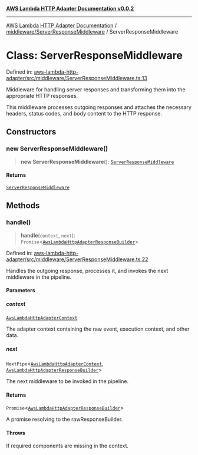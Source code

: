 [**AWS Lambda HTTP Adapter Documentation v0.0.2**](../../../README.md)

***

[AWS Lambda HTTP Adapter Documentation](../../../modules.md) / [middleware/ServerResponseMiddleware](../README.md) / ServerResponseMiddleware

# Class: ServerResponseMiddleware

Defined in: [aws-lambda-http-adapter/src/middleware/ServerResponseMiddleware.ts:13](https://github.com/stonemjs/aws-lambda-http-adapter/blob/2fb8e4d048853c60484edbc94c3249aefb421def/src/middleware/ServerResponseMiddleware.ts#L13)

Middleware for handling server responses and transforming them into the appropriate HTTP responses.

This middleware processes outgoing responses and attaches the necessary headers, status codes,
and body content to the HTTP response.

## Constructors

### new ServerResponseMiddleware()

> **new ServerResponseMiddleware**(): [`ServerResponseMiddleware`](ServerResponseMiddleware.md)

#### Returns

[`ServerResponseMiddleware`](ServerResponseMiddleware.md)

## Methods

### handle()

> **handle**(`context`, `next`): `Promise`\<[`AwsLambdaHttpAdapterResponseBuilder`](../../../declarations/type-aliases/AwsLambdaHttpAdapterResponseBuilder.md)\>

Defined in: [aws-lambda-http-adapter/src/middleware/ServerResponseMiddleware.ts:22](https://github.com/stonemjs/aws-lambda-http-adapter/blob/2fb8e4d048853c60484edbc94c3249aefb421def/src/middleware/ServerResponseMiddleware.ts#L22)

Handles the outgoing response, processes it, and invokes the next middleware in the pipeline.

#### Parameters

##### context

[`AwsLambdaHttpAdapterContext`](../../../declarations/interfaces/AwsLambdaHttpAdapterContext.md)

The adapter context containing the raw event, execution context, and other data.

##### next

`NextPipe`\<[`AwsLambdaHttpAdapterContext`](../../../declarations/interfaces/AwsLambdaHttpAdapterContext.md), [`AwsLambdaHttpAdapterResponseBuilder`](../../../declarations/type-aliases/AwsLambdaHttpAdapterResponseBuilder.md)\>

The next middleware to be invoked in the pipeline.

#### Returns

`Promise`\<[`AwsLambdaHttpAdapterResponseBuilder`](../../../declarations/type-aliases/AwsLambdaHttpAdapterResponseBuilder.md)\>

A promise resolving to the rawResponseBuilder.

#### Throws

If required components are missing in the context.
